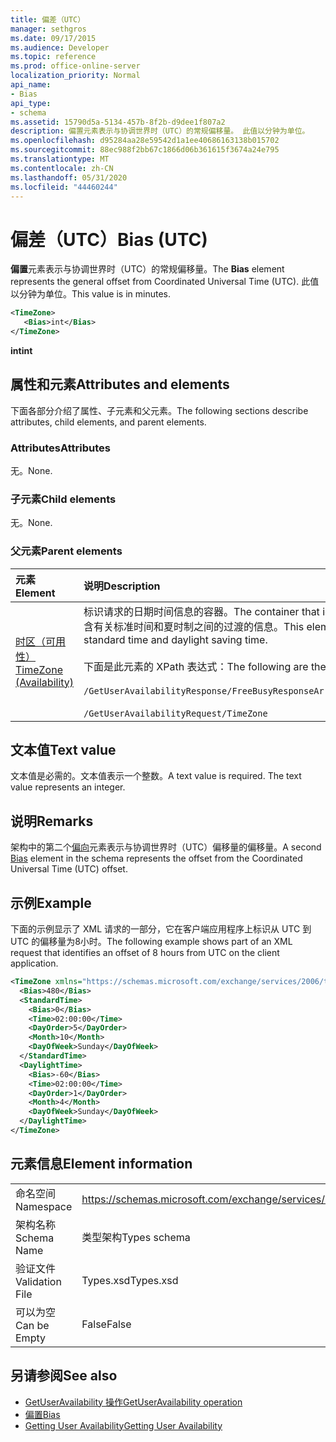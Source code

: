 ```yaml
---
title: 偏差（UTC）
manager: sethgros
ms.date: 09/17/2015
ms.audience: Developer
ms.topic: reference
ms.prod: office-online-server
localization_priority: Normal
api_name:
- Bias
api_type:
- schema
ms.assetid: 15790d5a-5134-457b-8f2b-d9dee1f807a2
description: 偏置元素表示与协调世界时（UTC）的常规偏移量。 此值以分钟为单位。
ms.openlocfilehash: d95284aa28e59542d1a1ee40686163138b015702
ms.sourcegitcommit: 88ec988f2bb67c1866d06b361615f3674a24e795
ms.translationtype: MT
ms.contentlocale: zh-CN
ms.lasthandoff: 05/31/2020
ms.locfileid: "44460244"
---
```

# <a name="bias-utc"></a><span data-ttu-id="8a356-104">偏差（UTC）</span><span class="sxs-lookup"><span data-stu-id="8a356-104">Bias (UTC)</span></span>

<span data-ttu-id="8a356-105">**偏置**元素表示与协调世界时（UTC）的常规偏移量。</span><span class="sxs-lookup"><span data-stu-id="8a356-105">The **Bias** element represents the general offset from Coordinated Universal Time (UTC).</span></span> <span data-ttu-id="8a356-106">此值以分钟为单位。</span><span class="sxs-lookup"><span data-stu-id="8a356-106">This value is in minutes.</span></span> 
  
```xml
<TimeZone>
   <Bias>int</Bias>
</TimeZone>
```

<span data-ttu-id="8a356-107">**int**</span><span class="sxs-lookup"><span data-stu-id="8a356-107">**int**</span></span>

## <a name="attributes-and-elements"></a><span data-ttu-id="8a356-108">属性和元素</span><span class="sxs-lookup"><span data-stu-id="8a356-108">Attributes and elements</span></span>

<span data-ttu-id="8a356-109">下面各部分介绍了属性、子元素和父元素。</span><span class="sxs-lookup"><span data-stu-id="8a356-109">The following sections describe attributes, child elements, and parent elements.</span></span>
  
### <a name="attributes"></a><span data-ttu-id="8a356-110">Attributes</span><span class="sxs-lookup"><span data-stu-id="8a356-110">Attributes</span></span>

<span data-ttu-id="8a356-111">无。</span><span class="sxs-lookup"><span data-stu-id="8a356-111">None.</span></span>
  
### <a name="child-elements"></a><span data-ttu-id="8a356-112">子元素</span><span class="sxs-lookup"><span data-stu-id="8a356-112">Child elements</span></span>

<span data-ttu-id="8a356-113">无。</span><span class="sxs-lookup"><span data-stu-id="8a356-113">None.</span></span>
  
### <a name="parent-elements"></a><span data-ttu-id="8a356-114">父元素</span><span class="sxs-lookup"><span data-stu-id="8a356-114">Parent elements</span></span>

|<span data-ttu-id="8a356-115">**元素**</span><span class="sxs-lookup"><span data-stu-id="8a356-115">**Element**</span></span>|<span data-ttu-id="8a356-116">**说明**</span><span class="sxs-lookup"><span data-stu-id="8a356-116">**Description**</span></span>|
|:-----|:-----|
|[<span data-ttu-id="8a356-117">时区（可用性）</span><span class="sxs-lookup"><span data-stu-id="8a356-117">TimeZone (Availability)</span></span>](timezone-availability.md) <br/> | <span data-ttu-id="8a356-118">标识请求的日期时间信息的容器。</span><span class="sxs-lookup"><span data-stu-id="8a356-118">The container that identifies the date-time information of the request.</span></span> <span data-ttu-id="8a356-119">此元素包含有关标准时间和夏时制之间的过渡的信息。</span><span class="sxs-lookup"><span data-stu-id="8a356-119">This element contains information about the transition between standard time and daylight saving time.</span></span>  <br/><br/><span data-ttu-id="8a356-120">下面是此元素的 XPath 表达式：</span><span class="sxs-lookup"><span data-stu-id="8a356-120">The following are the XPath expressions to this element:</span></span><br/><br/>   `/GetUserAvailabilityResponse/FreeBusyResponseArray/FreeBusyResponse/FreeBusyView/WorkingHours/TimeZone` <br/><br/>`/GetUserAvailabilityRequest/TimeZone` <br/> |
   
## <a name="text-value"></a><span data-ttu-id="8a356-121">文本值</span><span class="sxs-lookup"><span data-stu-id="8a356-121">Text value</span></span>

<span data-ttu-id="8a356-p104">文本值是必需的。文本值表示一个整数。</span><span class="sxs-lookup"><span data-stu-id="8a356-p104">A text value is required. The text value represents an integer.</span></span>
  
## <a name="remarks"></a><span data-ttu-id="8a356-124">说明</span><span class="sxs-lookup"><span data-stu-id="8a356-124">Remarks</span></span>

<span data-ttu-id="8a356-125">架构中的第二个[偏向](bias.md)元素表示与协调世界时（UTC）偏移量的偏移量。</span><span class="sxs-lookup"><span data-stu-id="8a356-125">A second [Bias](bias.md) element in the schema represents the offset from the Coordinated Universal Time (UTC) offset.</span></span> 
  
## <a name="example"></a><span data-ttu-id="8a356-126">示例</span><span class="sxs-lookup"><span data-stu-id="8a356-126">Example</span></span>

<span data-ttu-id="8a356-127">下面的示例显示了 XML 请求的一部分，它在客户端应用程序上标识从 UTC 到 UTC 的偏移量为8小时。</span><span class="sxs-lookup"><span data-stu-id="8a356-127">The following example shows part of an XML request that identifies an offset of 8 hours from UTC on the client application.</span></span>
  
```xml
<TimeZone xmlns="https://schemas.microsoft.com/exchange/services/2006/types">
  <Bias>480</Bias>
  <StandardTime>
    <Bias>0</Bias>
    <Time>02:00:00</Time>
    <DayOrder>5</DayOrder>
    <Month>10</Month>
    <DayOfWeek>Sunday</DayOfWeek>
  </StandardTime>
  <DaylightTime>
    <Bias>-60</Bias>
    <Time>02:00:00</Time>
    <DayOrder>1</DayOrder>
    <Month>4</Month>
    <DayOfWeek>Sunday</DayOfWeek>
  </DaylightTime>
</TimeZone>
```

## <a name="element-information"></a><span data-ttu-id="8a356-128">元素信息</span><span class="sxs-lookup"><span data-stu-id="8a356-128">Element information</span></span>

|||
|:-----|:-----|
|<span data-ttu-id="8a356-129">命名空间</span><span class="sxs-lookup"><span data-stu-id="8a356-129">Namespace</span></span>  <br/> |https://schemas.microsoft.com/exchange/services/2006/types  <br/> |
|<span data-ttu-id="8a356-130">架构名称</span><span class="sxs-lookup"><span data-stu-id="8a356-130">Schema Name</span></span>  <br/> |<span data-ttu-id="8a356-131">类型架构</span><span class="sxs-lookup"><span data-stu-id="8a356-131">Types schema</span></span>  <br/> |
|<span data-ttu-id="8a356-132">验证文件</span><span class="sxs-lookup"><span data-stu-id="8a356-132">Validation File</span></span>  <br/> |<span data-ttu-id="8a356-133">Types.xsd</span><span class="sxs-lookup"><span data-stu-id="8a356-133">Types.xsd</span></span>  <br/> |
|<span data-ttu-id="8a356-134">可以为空</span><span class="sxs-lookup"><span data-stu-id="8a356-134">Can be Empty</span></span>  <br/> |<span data-ttu-id="8a356-135">False</span><span class="sxs-lookup"><span data-stu-id="8a356-135">False</span></span>  <br/> |
   
## <a name="see-also"></a><span data-ttu-id="8a356-136">另请参阅</span><span class="sxs-lookup"><span data-stu-id="8a356-136">See also</span></span>

- [<span data-ttu-id="8a356-137">GetUserAvailability 操作</span><span class="sxs-lookup"><span data-stu-id="8a356-137">GetUserAvailability operation</span></span>](getuseravailability-operation.md)  
- [<span data-ttu-id="8a356-138">偏置</span><span class="sxs-lookup"><span data-stu-id="8a356-138">Bias</span></span>](bias.md)
- [<span data-ttu-id="8a356-139">Getting User Availability</span><span class="sxs-lookup"><span data-stu-id="8a356-139">Getting User Availability</span></span>](https://msdn.microsoft.com/library/d4133fcb-9b0f-4e6b-aadf-a389da83516a%28Office.15%29.aspx)

